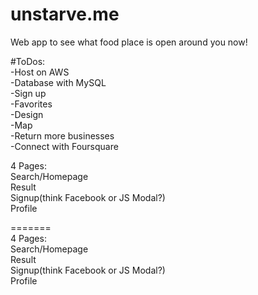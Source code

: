 # unstarve.me
Web app to see what food place is open around you now!

#ToDos:  
-Host on AWS  
-Database with MySQL  
-Sign up  
-Favorites  
-Design  
-Map  
-Return more businesses  
-Connect with  Foursquare  

4 Pages:  
Search/Homepage  
Result  
Signup(think Facebook or JS Modal?)  
Profile  


=======  
4 Pages:  
Search/Homepage  
Result  
Signup(think Facebook or JS Modal?)  
Profile  
